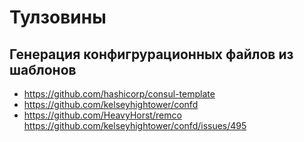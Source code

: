 # Тулзовины

## Генерация конфигрурационных файлов из шаблонов

- https://github.com/hashicorp/consul-template
- https://github.com/kelseyhightower/confd
- https://github.com/HeavyHorst/remco <https://github.com/kelseyhightower/confd/issues/495>
